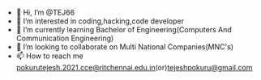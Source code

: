 - 👋 Hi, I’m @TEJ66
- 👀 I’m interested in coding,hacking,code developer
- 🌱 I’m currently learning Bachelor of Engineering(Computers And Communication Engineering)
- 💞️ I’m looking to collaborate on Multi National Companies(MNC's)
- 📫 How to reach me pokurutejesh.2021.cce@ritchennai.edu.in(or)tejeshpokuru@gmail.com

<!---
TEJ66/TEJ66 is a ✨ special ✨ repository because its `README.md` (this file) appears on your GitHub profile.
You can click the Preview link to take a look at your changes.
--->

